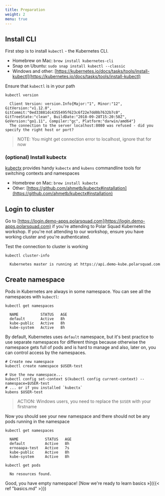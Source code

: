 ```yaml
---
title: Preparation
weight: 2
menu: true
---
```


## Install CLI
First step is to install `kubectl` - the Kubernetes CLI.

- Homebrew on Mac: `brew install kubernetes-cli`
- Snap on Ubuntu: `sudo snap install kubectl --classic`
- Windows and other: [https://kubernetes.io/docs/tasks/tools/install-kubectl](https://kubernetes.io/docs/tasks/tools/install-kubectl)

Ensure that `kubectl` is in your path
```shell
kubectl version

  Client Version: version.Info{Major:"1", Minor:"12", GitVersion:"v1.12.0", GitCommit:"0ed33881dc4355495f623c6f22e7dd0b7632b7c0", GitTreeState:"clean", BuildDate:"2018-09-28T15:20:58Z", GoVersion:"go1.11", Compiler:"gc", Platform:"darwin/amd64"}
  The connection to the server localhost:8080 was refused - did you specify the right host or port?
```
> NOTE: You might get connection error to localhost, ignore that for now

### (optional) Install kubectx
[kubectx](https://github.com/ahmetb/kubectx) provides handy `kubectx` and `kubens` commandline tools for switching contexts and namespaces

- Homebrew on Mac: `brew install kubectx`
- Other: [https://github.com/ahmetb/kubectx#installation](https://github.com/ahmetb/kubectx#installation)

## Login to cluster

Go to [https://login.demo-apps.polarsquad.com](https://login.demo-apps.polarsquad.com) if you're attending to Polar Squad Kubernetes workshop. If you're not attending to our workshop, ensure you have working cluster and you're authenticated.

Test the connection to cluster is working

```shell
kubectl cluster-info

  Kubernetes master is running at https://api.demo-kube.polarsquad.com
```

## Create namespace

Pods in Kubernetes are always in some namespace. You can see all the namespaces with `kubectl`:
```shell
kubectl get namespaces

  NAME          STATUS   AGE
  default       Active   8h
  kube-public   Active   8h
  kube-system   Active   8h
```

By default, Kubernetes uses `default` namespace, but it's best practice to use separate namespaces for different things because otherwise the namespace gets full of pods and is hard to manage and also, later on, you can control access by the namespaces.

```shell
# Create new namespace
kubectl create namespace $USER-test

# Use the new namespace...
kubectl config set-context $(kubectl config current-context) --namespace=$USER-test
# ... or if you installed `kubectx`
kubens $USER-test
```
> ACTION: Windows users, you need to replace the `$USER` with your firstname

Now you should see your new namespace and there should not be any pods running in the namespace

```shell
kubectl get namespaces

  NAME            STATUS   AGE
  default         Active   8h
  ernoaapa-test   Active   7s
  kube-public     Active   8h
  kube-system     Active   8h
```

```shell
kubectl get pods

  No resources found.
```

Good, you have empty namespace! [Now we're ready to learn basics »]({{< ref "basics.md" >}})